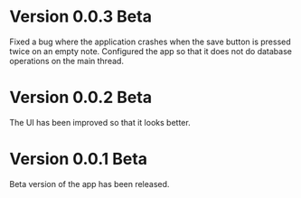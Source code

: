 # Version 0.0.3 Beta
Fixed a bug where the application crashes when the save button is pressed twice on an empty note.
Configured the app so that it does not do database operations on the main thread.


# Version 0.0.2 Beta
The UI has been improved so that it looks better.



# Version 0.0.1 Beta
Beta version of the app has been released.

